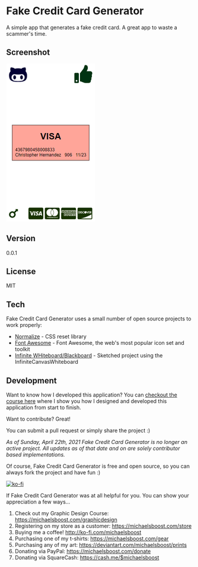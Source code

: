 Fake Credit Card Generator
===================

A simple app that generates a fake credit card. A great app to waste a scammer's time.

Screenshot
-------------

![](https://raw.githubusercontent.com/michaelsboost/Fake-Credit-Card-Generator/gh-pages/screenshot.png)

Version
-------------

0.0.1

License
-------------

MIT 

Tech
-------------

Fake Credit Card Generator uses a small number of open source projects to work properly:

* [Normalize](https://github.com/necolas/normalize.css) - CSS reset library
* [Font Awesome](https://fontawesome.com/) - Font Awesome, the web's most popular icon set and toolkit
* [Infinite WHiteboard/Blackboard](https://michaelsboost.com/InfiniteCanvasWhiteboard/) - Sketched project using the InfiniteCanvasWhiteboard

Development
-------------

Want to know how I developed this application? You can [checkout the course here](https://github.com/michaelsboost/Fake-Credit-Card-Generator) where I show you how I designed and developed this application from start to finish.

Want to contribute? Great!  

You can submit a pull request or simply share the project :)

*As of Sunday, April 22th, 2021 Fake Credit Card Generator is no longer an active project.
All updates as of that date and on are solely contributor based implementations.*

Of course, Fake Credit Card Generator is free and open source, so you can always fork the project and have fun :)

[![ko-fi](https://az743702.vo.msecnd.net/cdn/kofi2.png?v=0)](https://ko-fi.com/michaelsboost)

If Fake Credit Card Generator was at all helpful for you. You can show your appreciation a few ways...

1) Check out my Graphic Design Course: https://michaelsboost.com/graphicdesign
2) Registering on my store as a customer: https://michaelsboost.com/store
3) Buying me a coffee! http://ko-fi.com/michaelsboost
4) Purchasing one of my t-shirts: https://michaelsboost.com/gear
5) Purchasing any of my art: https://deviantart.com/michaelsboost/prints
6) Donating via PayPal: https://michaelsboost.com/donate
7) Donating via SquareCash: https://cash.me/$michaelsboost
